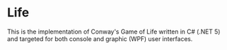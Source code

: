 # Life
This is the implementation of Conway's Game of Life written in C# (.NET 5) and targeted for both console and graphic (WPF) user interfaces.
